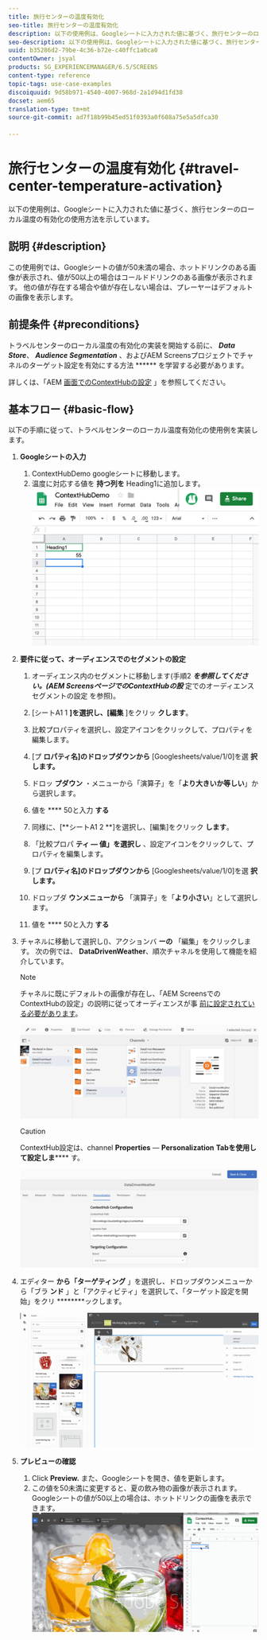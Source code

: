 ```yaml
---
title: 旅行センターの温度有効化
seo-title: 旅行センターの温度有効化
description: 以下の使用例は、Googleシートに入力された値に基づく、旅行センターのローカル温度の有効化の使用方法を示しています。
seo-description: 以下の使用例は、Googleシートに入力された値に基づく、旅行センターのローカル温度の有効化の使用方法を示しています。
uuid: b35286d2-79be-4c36-b72e-c40ffc1a0ca0
contentOwner: jsyal
products: SG_EXPERIENCEMANAGER/6.5/SCREENS
content-type: reference
topic-tags: use-case-examples
discoiquuid: 9d58b971-4540-4007-968d-2a1d94d1fd38
docset: aem65
translation-type: tm+mt
source-git-commit: ad7f18b99b45ed51f0393a0f608a75e5a5dfca30

---
```



# 旅行センターの温度有効化 {#travel-center-temperature-activation}

以下の使用例は、Googleシートに入力された値に基づく、旅行センターのローカル温度の有効化の使用方法を示しています。

## 説明 {#description}

この使用例では、Googleシートの値が50未満の場合、ホットドリンクのある画像が表示され、値が50以上の場合はコールドドリンクのある画像が表示されます。 他の値が存在する場合や値が存在しない場合は、プレーヤーはデフォルトの画像を表示します。

## 前提条件 {#preconditions}

トラベルセンターのローカル温度の有効化の実装を開始する前に、 ***Data Store***、 ***Audience Segmentation*** 、およびAEM Screensプロジェクトでチャネルのターゲット設定を有効にする方法 ****** を学習する必要があります。

詳しくは、「AEM [画面でのContextHubの設定](configuring-context-hub.md) 」を参照してください。

## 基本フロー {#basic-flow}

以下の手順に従って、トラベルセンターのローカル温度有効化の使用例を実装します。

1. **Googleシートの入力**

   1. ContextHubDemo googleシートに移動します。
   1. 温度に対応する値を **持つ列を** Heading1に追加します。
   ![screen_shot_2019-05-08at112911am](assets/screen_shot_2019-05-08at112911am.png)

1. **要件に従って、オーディエンスでのセグメントの設定**

   1. オーディエンス内のセグメントに移動します(手順2 ***を参照してください。(AEM ScreensページでのContextHubの設*** 定でのオーディエンスセグメントの設定 **[](configuring-context-hub.md)** を参照)。

   1. [シートA1 1 **]を選択し、[編集** ]をクリッ **クします**。

   1. 比較プロパティを選択し、設定アイコンをクリックして、プロパティを編集します。
   1. [プ **ロパティ名]のドロップダウンから** [Googlesheets/value/1/0]を選 **択します。**

   1. ドロッ **プダウン** ・メニューから「演算子」を「**より大きいか等しい**」から選択します。

   1. 値を **** 50と入力 **する**

   1. 同様に、[**シートA1 2 **]を選択し、[編集]をクリック **します**。

   1. 「比較プロパ **ティ — 値」を選択し** 、設定アイコンをクリックして、プロパティを編集します。
   1. [プ **ロパティ名]のドロップダウンから** [Googlesheets/value/1/0]を選 **択します。**

   1. ドロップダ **ウンメニューから** 「演算子」を「**より小さい**」として選択します。

   1. 値を **** 50と入力 **する**

1. チャネルに移動して選択し()、アクションバ **ーの** 「編集」をクリックします。 次の例では、 **DataDrivenWeather**、順次チャネルを使用して機能を紹介しています。

   >[!NOTE]
   >
   >チャネルに既にデフォルトの画像が存在し、「AEM ScreensでのContextHubの設定」の説明に従ってオーディエンスが事 [前に設定されている必要があります](configuring-context-hub.md)。

   ![screen_shot_2019-05-08at113022am](assets/screen_shot_2019-05-08at113022am.png)

   >[!CAUTION]
   >
   >ContextHub設定は、channel **Properties** — **Personalization** **Tabを使用して設定しま****** す。

   ![screen_shot_2019-05-08at114106am](assets/screen_shot_2019-05-08at114106am.png)

1. エディター **から「ターゲティング** 」を選択し、ドロップダウンメニューから「ブラ **ンド** 」と「アクティビティ」を選択して、「ターゲット設定を開始」をクリ ********&#x200B;ックします。

   ![new_activity3](assets/new_activity3.gif)

1. **プレビューの確認**

   1. Click **Preview.** また、Googleシートを開き、値を更新します。
   1. この値を50未満に変更すると、夏の飲み物の画像が表示されます。 Googleシートの値が50以上の場合は、ホットドリンクの画像を表示できます。
   ![result3](assets/result3.gif)

